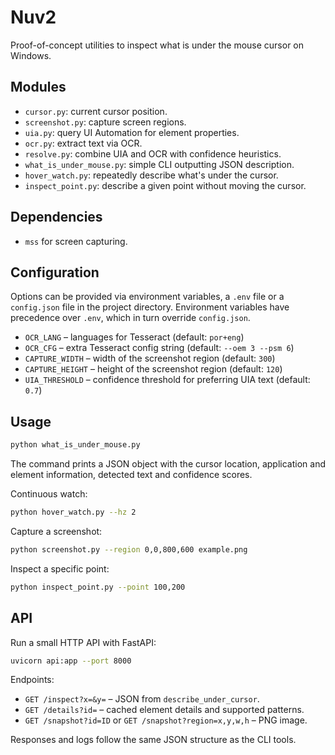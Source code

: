 # Nuv2

Proof-of-concept utilities to inspect what is under the mouse cursor on Windows.

## Modules

- `cursor.py`: current cursor position.
- `screenshot.py`: capture screen regions.
- `uia.py`: query UI Automation for element properties.
- `ocr.py`: extract text via OCR.
- `resolve.py`: combine UIA and OCR with confidence heuristics.
- `what_is_under_mouse.py`: simple CLI outputting JSON description.
- `hover_watch.py`: repeatedly describe what's under the cursor.
- `inspect_point.py`: describe a given point without moving the cursor.

## Dependencies

- `mss` for screen capturing.

## Configuration

Options can be provided via environment variables, a `.env` file or a
`config.json` file in the project directory. Environment variables have
precedence over `.env`, which in turn override `config.json`.

- `OCR_LANG` – languages for Tesseract (default: `por+eng`)
- `OCR_CFG` – extra Tesseract config string (default: `--oem 3 --psm 6`)
- `CAPTURE_WIDTH` – width of the screenshot region (default: `300`)
- `CAPTURE_HEIGHT` – height of the screenshot region (default: `120`)
- `UIA_THRESHOLD` – confidence threshold for preferring UIA text (default: `0.7`)

## Usage

```sh
python what_is_under_mouse.py
```

The command prints a JSON object with the cursor location, application and element
information, detected text and confidence scores.

Continuous watch:

```sh
python hover_watch.py --hz 2
```

Capture a screenshot:

```sh
python screenshot.py --region 0,0,800,600 example.png
```

Inspect a specific point:

```sh
python inspect_point.py --point 100,200
```

## API

Run a small HTTP API with FastAPI:

```sh
uvicorn api:app --port 8000
```

Endpoints:

- `GET /inspect?x=&y=` – JSON from `describe_under_cursor`.
- `GET /details?id=` – cached element details and supported patterns.
- `GET /snapshot?id=ID` or `GET /snapshot?region=x,y,w,h` – PNG image.

Responses and logs follow the same JSON structure as the CLI tools.
